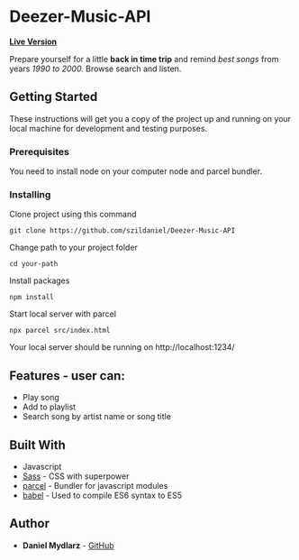 # Deezer-Music-API
 **[Live Version](https://szildaniel.github.io/Deezer-Music-API)**

Prepare yourself for a little **back in time trip** and remind _best songs_ from years _1990 to 2000._ 
Browse search and listen.

## Getting Started

These instructions will get you a copy of the project up and running on your local machine for development and testing purposes. 

### Prerequisites

You need to install node on your computer node and parcel bundler.


### Installing


Clone project using this command

```
git clone https://github.com/szildaniel/Deezer-Music-API
```
Change path to your project folder

```
cd your-path
```
Install packages

```
npm install
```
Start local server with parcel
```
npx parcel src/index.html
```


Your local server should be running on http://localhost:1234/

## Features - user can:

- Play song
- Add to playlist
- Search song by artist name or song title

## Built With
* Javascript
* [Sass](https://sass-lang.com/) - CSS with superpower
* [parcel](https://parceljs.org/) - Bundler for javascript modules
* [babel](https://babeljs.io/) - Used to compile ES6 syntax to ES5 


## Author

* **Daniel Mydlarz**  - [GitHub](https://github.com/szildaniel)
